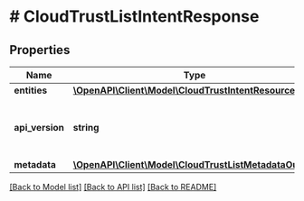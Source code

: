 # # CloudTrustListIntentResponse

## Properties

Name | Type | Description | Notes
------------ | ------------- | ------------- | -------------
**entities** | [**\OpenAPI\Client\Model\CloudTrustIntentResource[]**](CloudTrustIntentResource.md) |  | [optional]
**api_version** | **string** | API Version of the Nutanix v3 API framework. | [default to '3.1.0']
**metadata** | [**\OpenAPI\Client\Model\CloudTrustListMetadataOutput**](CloudTrustListMetadataOutput.md) |  |

[[Back to Model list]](../../README.md#models) [[Back to API list]](../../README.md#endpoints) [[Back to README]](../../README.md)
